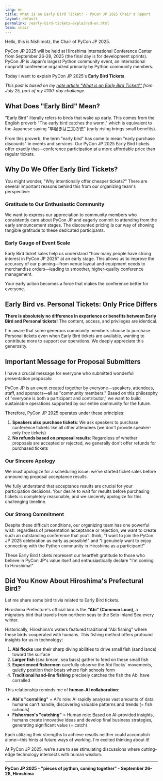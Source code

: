 ```yaml
---
lang: en
title: What is an Early Bird Ticket? - PyCon JP 2025 Chair's Report
layout: default
permalink: /early-bird-tickets-explained-en.html
team: chair
---
```


Hello, this is Nishimotz, the Chair of PyCon JP 2025.

PyCon JP 2025 will be held at Hiroshima International Conference Center from September 26-28, 2025 (the final day is for development sprints). PyCon JP is Japan's largest Python community event, an international nonprofit conference organized primarily by Python community members.

Today I want to explain PyCon JP 2025's **Early Bird Tickets**.

*This post is based on my [note article "What is an Early Bird Ticket?"](https://note.com/24motz/n/n8db01d93006f) from July 25, part of my #100-day challenge.*

## What Does "Early Bird" Mean?

"Early Bird" literally refers to birds that wake up early. This comes from the English proverb "The early bird catches the worm," which is equivalent to the Japanese saying "早起きは三文の徳" (early rising brings small benefits).

From this proverb, the term "early bird" has come to mean "early purchase discounts" in events and services. Our PyCon JP 2025 Early Bird tickets offer exactly that—conference participation at a more affordable price than regular tickets.

## Why Do We Offer Early Bird Tickets?

You might wonder, "Why intentionally offer cheaper tickets?" There are several important reasons behind this from our organizing team's perspective:

### Gratitude to Our Enthusiastic Community

We want to express our appreciation to community members who consistently care about PyCon JP and eagerly commit to attending from the early announcement stages. The discounted pricing is our way of showing tangible gratitude to these dedicated participants.

### Early Gauge of Event Scale

Early Bird ticket sales help us understand "how many people have strong interest in PyCon JP 2025" at an early stage. This allows us to improve the accuracy of our planning—from venue layout and equipment needs to merchandise orders—leading to smoother, higher-quality conference management.

Your early action becomes a force that makes the conference better for everyone.

## Early Bird vs. Personal Tickets: Only Price Differs

**There is absolutely no difference in experience or benefits between Early Bird and Personal tickets!** The content, access, and privileges are identical.

I'm aware that some generous community members choose to purchase Personal tickets even when Early Bird tickets are available, wanting to contribute more to support our operations. We deeply appreciate this generosity.

## Important Message for Proposal Submitters

I have a crucial message for everyone who submitted wonderful presentation proposals:

PyCon JP is an event created together by everyone—speakers, attendees, staff, and sponsors—all as "community members." Based on this philosophy of "everyone is both a participant and contributor," we want to build sustainable operations supported by our entire community for the future.

Therefore, PyCon JP 2025 operates under these principles:

1. **Speakers also purchase tickets**: We ask speakers to purchase conference tickets like all other attendees (we don't provide speaker-only free tickets)
2. **No refunds based on proposal results**: Regardless of whether proposals are accepted or rejected, we generally don't offer refunds for purchased tickets

### Our Sincere Apology

We must apologize for a scheduling issue: we've started ticket sales before announcing proposal acceptance results.

We fully understand that acceptance results are crucial for your participation decisions. Your desire to wait for results before purchasing tickets is completely reasonable, and we sincerely apologize for this challenging timeline.

### Our Strong Commitment

Despite these difficult conditions, our organizing team has one powerful wish: regardless of presentation acceptance or rejection, we want to create such an outstanding conference that you'll think, "I want to join the PyCon JP 2025 celebration as early as possible!" and "I genuinely want to enjoy connecting with the Python community in Hiroshima as a participant!"

These Early Bird tickets represent our heartfelt gratitude to those who believe in PyCon JP's value itself and enthusiastically declare "I'm coming to Hiroshima!"

## Did You Know About Hiroshima's Prefectural Bird?

Let me share some bird trivia related to Early Bird tickets.

Hiroshima Prefecture's official bird is the **"Abi" (Common Loon)**, a migratory bird that travels from northern seas to the Seto Inland Sea every winter.

Historically, Hiroshima's waters featured traditional "Abi fishing" where these birds cooperated with humans. This fishing method offers profound insights for us in technology:

1. **Abi flocks** use their sharp diving abilities to drive small fish (sand lance) toward the surface
2. **Larger fish** (sea bream, sea bass) gather to feed on these small fish  
3. **Experienced fishermen** carefully observe the Abi flocks' movements, quietly position their boats where fish schools form
4. **Traditional hand-line fishing** precisely catches the fish the Abi have corralled

This relationship reminds me of **human-AI collaboration**:

- **Abi's "corralling"** = AI's role: AI rapidly analyzes vast amounts of data humans can't handle, discovering valuable patterns and trends (= fish schools)
- **Fishermen's "catching"** = Human role: Based on AI-provided insights, humans create innovative ideas and develop final business strategies, generating significant value (= catch)

Each utilizing their strengths to achieve results neither could accomplish alone—this hints at future ways of working. I'm excited thinking about it!

At PyCon JP 2025, we're sure to see stimulating discussions where cutting-edge technology intersects with human wisdom.

---

**PyCon JP 2025 - "pieces of python, coming together" - September 26-28, Hiroshima**
